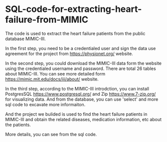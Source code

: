 # SQL-code-for-extracting-heart-failure-from-MIMIC
The code is used to extract the heart failure patients from the public database MIMIC-III.

In the first step, you need to be a credentialed user and sign the data use agreement for the project from https://physionet.org/ website.

In the second step, you could download the MIMIC-III data form the website using the credentialed username and password. There are total 26 tables about MIMIC-III. You can see more detailed form https://mimic.mit.edu/docs/iii/about/ website.

In the third step, according to the MIMIC-III introdction, you can install PostgresSQL https://www.postgresql.org/ and Zip https://www.7-zip.org/ for visualizing data. And from the database, you can use 'select' and more sql code to excavate more informaiton.

And the project we bulided is used to find the heart failure patients in MIMIC-III and obtain the related diseases, medication information, etc about the patients.

More details, you can see from the sql code.
